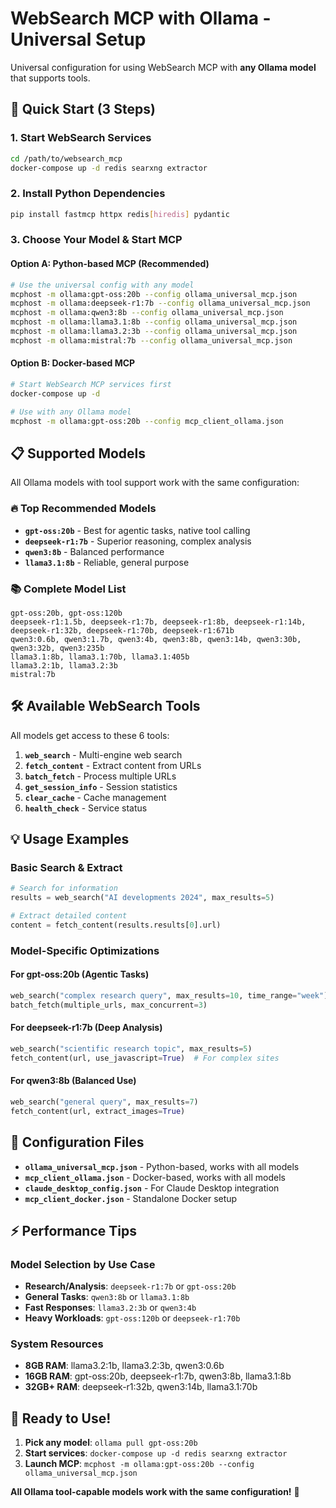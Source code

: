 # WebSearch MCP with Ollama - Universal Setup

Universal configuration for using WebSearch MCP with **any Ollama model** that supports tools.

## 🚀 Quick Start (3 Steps)

### 1. Start WebSearch Services
```bash
cd /path/to/websearch_mcp
docker-compose up -d redis searxng extractor
```

### 2. Install Python Dependencies  
```bash
pip install fastmcp httpx redis[hiredis] pydantic
```

### 3. Choose Your Model & Start MCP

#### Option A: Python-based MCP (Recommended)
```bash
# Use the universal config with any model
mcphost -m ollama:gpt-oss:20b --config ollama_universal_mcp.json
mcphost -m ollama:deepseek-r1:7b --config ollama_universal_mcp.json  
mcphost -m ollama:qwen3:8b --config ollama_universal_mcp.json
mcphost -m ollama:llama3.1:8b --config ollama_universal_mcp.json
mcphost -m ollama:llama3.2:3b --config ollama_universal_mcp.json
mcphost -m ollama:mistral:7b --config ollama_universal_mcp.json
```

#### Option B: Docker-based MCP
```bash
# Start WebSearch MCP services first
docker-compose up -d

# Use with any Ollama model
mcphost -m ollama:gpt-oss:20b --config mcp_client_ollama.json
```

## 📋 Supported Models

All Ollama models with tool support work with the same configuration:

### 🔥 **Top Recommended Models**
- **`gpt-oss:20b`** - Best for agentic tasks, native tool calling
- **`deepseek-r1:7b`** - Superior reasoning, complex analysis  
- **`qwen3:8b`** - Balanced performance
- **`llama3.1:8b`** - Reliable, general purpose

### 📚 **Complete Model List**
```
gpt-oss:20b, gpt-oss:120b
deepseek-r1:1.5b, deepseek-r1:7b, deepseek-r1:8b, deepseek-r1:14b, deepseek-r1:32b, deepseek-r1:70b, deepseek-r1:671b
qwen3:0.6b, qwen3:1.7b, qwen3:4b, qwen3:8b, qwen3:14b, qwen3:30b, qwen3:32b, qwen3:235b
llama3.1:8b, llama3.1:70b, llama3.1:405b
llama3.2:1b, llama3.2:3b
mistral:7b
```

## 🛠️ Available WebSearch Tools

All models get access to these 6 tools:

1. **`web_search`** - Multi-engine web search
2. **`fetch_content`** - Extract content from URLs
3. **`batch_fetch`** - Process multiple URLs  
4. **`get_session_info`** - Session statistics
5. **`clear_cache`** - Cache management
6. **`health_check`** - Service status

## 💡 Usage Examples

### Basic Search & Extract
```python
# Search for information
results = web_search("AI developments 2024", max_results=5)

# Extract detailed content  
content = fetch_content(results.results[0].url)
```

### Model-Specific Optimizations

#### For gpt-oss:20b (Agentic Tasks)
```python
web_search("complex research query", max_results=10, time_range="week")
batch_fetch(multiple_urls, max_concurrent=3)
```

#### For deepseek-r1:7b (Deep Analysis)  
```python  
web_search("scientific research topic", max_results=5)
fetch_content(url, use_javascript=True)  # For complex sites
```

#### For qwen3:8b (Balanced Use)
```python
web_search("general query", max_results=7)
fetch_content(url, extract_images=True)
```

## 🔧 Configuration Files

- **`ollama_universal_mcp.json`** - Python-based, works with all models
- **`mcp_client_ollama.json`** - Docker-based, works with all models
- **`claude_desktop_config.json`** - For Claude Desktop integration
- **`mcp_client_docker.json`** - Standalone Docker setup

## ⚡ Performance Tips

### Model Selection by Use Case
- **Research/Analysis**: `deepseek-r1:7b` or `gpt-oss:20b`  
- **General Tasks**: `qwen3:8b` or `llama3.1:8b`
- **Fast Responses**: `llama3.2:3b` or `qwen3:4b`
- **Heavy Workloads**: `gpt-oss:120b` or `deepseek-r1:70b`

### System Resources
- **8GB RAM**: llama3.2:1b, llama3.2:3b, qwen3:0.6b
- **16GB RAM**: gpt-oss:20b, deepseek-r1:7b, qwen3:8b, llama3.1:8b
- **32GB+ RAM**: deepseek-r1:32b, qwen3:14b, llama3.1:70b

## 🎯 Ready to Use!

1. **Pick any model**: `ollama pull gpt-oss:20b`
2. **Start services**: `docker-compose up -d redis searxng extractor`  
3. **Launch MCP**: `mcphost -m ollama:gpt-oss:20b --config ollama_universal_mcp.json`

**All Ollama tool-capable models work with the same configuration!** 🚀
